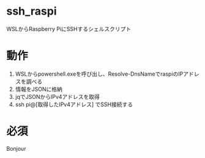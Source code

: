 # ssh_raspi
WSLからRaspberry PiにSSHするシェルスクリプト

# 動作
1. WSLからpowershell.exeを呼び出し、Resolve-DnsNameでraspiのIPアドレスを調べる
2. 情報をJSONに格納
3. jqでJSONからIPv4アドレスを取得
4. ssh pi@[取得したIPv4アドレス] でSSH接続する

# 必須
Bonjour
